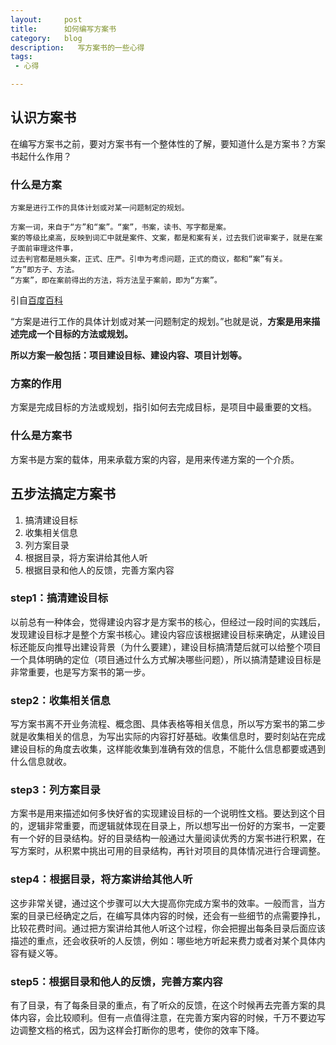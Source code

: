 ```yaml
---
layout:     post
title:      如何编写方案书
category:   blog
description:   写方案书的一些心得
tags:
 - 心得

---
```


## 认识方案书
在编写方案书之前，要对方案书有一个整体性的了解，要知道什么是方案书？方案书起什么作用？

### 什么是方案

    方案是进行工作的具体计划或对某一问题制定的规划。

    方案一词，来自于“方”和“案”。“案”，书案，读书、写字都是案。
    案的等级比桌高，反映到词汇中就是案件、文案，都是和案有关，过去我们说审案子，就是在案子面前审理这件事，
    过去判官都是翘头案，正式、庄严。引申为考虑问题，正式的商议，都和“案”有关。
    “方”即方子、方法。
    “方案”，即在案前得出的方法，将方法呈于案前，即为“方案”。

引自[百度百科](http://baike.baidu.com/view/556358.htm)


“方案是进行工作的具体计划或对某一问题制定的规划。”也就是说，**方案是用来描述完成一个目标的方法或规划。**

**所以方案一般包括：项目建设目标、建设内容、项目计划等。**

### 方案的作用
方案是完成目标的方法或规划，指引如何去完成目标，是项目中最重要的文档。

### 什么是方案书
方案书是方案的载体，用来承载方案的内容，是用来传递方案的一个介质。

## 五步法搞定方案书
1. 搞清建设目标
2. 收集相关信息
3. 列方案目录
4. 根据目录，将方案讲给其他人听
5. 根据目录和他人的反馈，完善方案内容

### step1：搞清建设目标
以前总有一种体会，觉得建设内容才是方案书的核心，但经过一段时间的实践后，发现建设目标才是整个方案书核心。建设内容应该根据建设目标来确定，从建设目标还能反向推导出建设背景（为什么要建），建设目标搞清楚后就可以给整个项目一个具体明确的定位（项目通过什么方式解决哪些问题），所以搞清楚建设目标是非常重要，也是写方案书的第一步。

### step2：收集相关信息
写方案书离不开业务流程、概念图、具体表格等相关信息，所以写方案书的第二步就是收集相关的信息，为写出实际的内容打好基础。收集信息时，要时刻站在完成建设目标的角度去收集，这样能收集到准确有效的信息，不能什么信息都要或遇到什么信息就收。

### step3：列方案目录
方案书是用来描述如何多快好省的实现建设目标的一个说明性文档。要达到这个目的，逻辑非常重要，而逻辑就体现在目录上，所以想写出一份好的方案书，一定要有一个好的目录结构。好的目录结构一般通过大量阅读优秀的方案书进行积累，在写方案时，从积累中挑出可用的目录结构，再针对项目的具体情况进行合理调整。

### step4：根据目录，将方案讲给其他人听
这步非常关键，通过这个步骤可以大大提高你完成方案书的效率。一般而言，当方案的目录已经确定之后，在编写具体内容的时候，还会有一些细节的点需要挣扎，比较花费时间。通过把方案讲给其他人听这个过程，你会把握出每条目录后面应该描述的重点，还会收获听的人反馈，例如：哪些地方听起来费力或者对某个具体内容有疑义等。

### step5：根据目录和他人的反馈，完善方案内容
有了目录，有了每条目录的重点，有了听众的反馈，在这个时候再去完善方案的具体内容，会比较顺利。但有一点值得注意，在完善方案内容的时候，千万不要边写边调整文档的格式，因为这样会打断你的思考，使你的效率下降。



